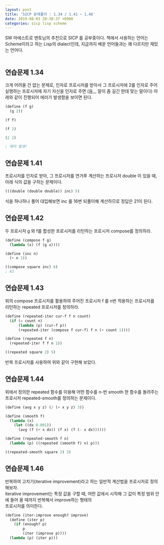 ```yaml
---
layout: post
title: 'SICP 문제풀이 : 1.34 / 1.41 ~ 1.46'
date: 2019-08-03 20:30:37 +0900
categories: sicp lisp scheme
---
```


SW 마에스트로 멘토님의 추천으로 SICP 를 공부중이다. 책에서 사용하는 언어는 Scheme이라고 하는 Lisp의 dialect인데, 지금까지 배운 언어들과는 꽤 다르지만 재밌는 언어다. <br>
<br>

## 연습문제 1.34

크게 어려울 건 없는 문제로, 인자로 프로시저를 받아서 그 프로시저에 2를 인자로 주어 실행하는 프로시저에 자기 자신을 인자로 주면 (음,,, 말이 좀 길긴 한데 맞는 말이다) 아래와 같이 진행되어 에러가 발생함을 보이면 된다.

```scheme
(define (f g)
  (g 2))

(f f)

(f 2)

(2 2)

; 에러 발생!
```

## 연습문제 1.41

프로시저를 인자로 받아, 그 프로시저를 연거푸 계산하는 프로시저 double 이 있을 때, <br>
아래 식의 값을 구하는 문제이다.
```scheme
(((double (double double)) inc) 5)

```

식을 하나하나 풀어 대입해보면 inc 를 16번 되풀이해 계산하므로 정답은 21이 된다.

## 연습문제 1.42

두 프로시저 g 와 f를 합성한 프로시저를 리턴하는 프로시저 compose를 정의하라.

```scheme
(define (compose f g)
  (lambda (x) (f (g x))))

(define (inc n)
  (+ n 1))

((compose square inc) 6)
; 42
```

## 연습문제 1.43

위의 compose 프로시저를 활용하여 주어진 프로시저 f 를 n번 적용하는 프로시저를 리턴하는 repeated 프로시저를 정의하라.<br>

```scheme
(define (repeated-iter cur-f f n count)
  (if (= count n)
      (lambda (p) (cur-f p))
      (repeated-iter (compose f cur-f) f n (+ count 1))))

(define (repeated f n)
  (repeated-iter f f n 1))

((repeated square 2) 5)
```

반복 프로시저를 사용하여 위와 같이 구현해 보았다.

## 연습문제 1.44

위에서 정의한 repeated 함수를 이용해 어떤 함수를 n-번 smooth 한 함수를 돌려주는 프로시저 repeated-smooth를 정의하는 문제이다.

```scheme
(define (avg x y z) (/ (+ x y z) 3))

(define (smooth f)
  (lambda (x)
    (let ((dx 0.001))
      (avg (f (+ x dx)) (f x) (f (- x dx))))))

(define (repeated-smooth f n)
  (lambda (p) ((repeated (smooth f) n) p)))

((repeated-smooth square 2) 3)
```

## 연습문제 1.46

반복하여 고치기(iterative improvement)라고 하는 일반적 계산법을 프로시저로 정의해보자.<br>
iterative improvement는 특정 값을 구할 때, 어떤 값에서 시작해 그 값이 특정 범위 안에 들어 올 때까지 반복해서 improve하는 형태의 <br>
프로시저를 의미한다.

```scheme
(define (iter-improve enough? improve)
  (define (iter p)
    (if (enough? p)
        p
        (iter (improve p))))
  (lambda (p) (iter p)))
```
